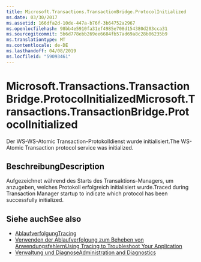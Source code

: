 ```yaml
---
title: Microsoft.Transactions.TransactionBridge.ProtocolInitialized
ms.date: 03/30/2017
ms.assetid: 166dfa2d-10de-447a-b76f-3b64752a2967
ms.openlocfilehash: 98bb4e5910fa31ef4985e708d154380d203cca31
ms.sourcegitcommit: 5b6d778ebb269ee6684fb57ad69a8c28b06235b9
ms.translationtype: MT
ms.contentlocale: de-DE
ms.lasthandoff: 04/08/2019
ms.locfileid: "59093461"
---
```

# <a name="microsofttransactionstransactionbridgeprotocolinitialized"></a><span data-ttu-id="55d48-102">Microsoft.Transactions.TransactionBridge.ProtocolInitialized</span><span class="sxs-lookup"><span data-stu-id="55d48-102">Microsoft.Transactions.TransactionBridge.ProtocolInitialized</span></span>
<span data-ttu-id="55d48-103">Der WS-WS-Atomic Transaction-Protokolldienst wurde initialisiert.</span><span class="sxs-lookup"><span data-stu-id="55d48-103">The WS-Atomic Transaction protocol service was initialized.</span></span>  
  
## <a name="description"></a><span data-ttu-id="55d48-104">Beschreibung</span><span class="sxs-lookup"><span data-stu-id="55d48-104">Description</span></span>  
 <span data-ttu-id="55d48-105">Aufgezeichnet während des Starts des Transaktions-Managers, um anzugeben, welches Protokoll erfolgreich initialisiert wurde.</span><span class="sxs-lookup"><span data-stu-id="55d48-105">Traced during Transaction Manager startup to indicate which protocol has been successfully initialized.</span></span>  
  
## <a name="see-also"></a><span data-ttu-id="55d48-106">Siehe auch</span><span class="sxs-lookup"><span data-stu-id="55d48-106">See also</span></span>

- [<span data-ttu-id="55d48-107">Ablaufverfolgung</span><span class="sxs-lookup"><span data-stu-id="55d48-107">Tracing</span></span>](../../../../../docs/framework/wcf/diagnostics/tracing/index.md)
- [<span data-ttu-id="55d48-108">Verwenden der Ablaufverfolgung zum Beheben von Anwendungsfehlern</span><span class="sxs-lookup"><span data-stu-id="55d48-108">Using Tracing to Troubleshoot Your Application</span></span>](../../../../../docs/framework/wcf/diagnostics/tracing/using-tracing-to-troubleshoot-your-application.md)
- [<span data-ttu-id="55d48-109">Verwaltung und Diagnose</span><span class="sxs-lookup"><span data-stu-id="55d48-109">Administration and Diagnostics</span></span>](../../../../../docs/framework/wcf/diagnostics/index.md)
